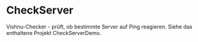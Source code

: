 # CheckServer
Vishnu-Checker - prüft, ob bestimmte Server auf Ping reagieren.
Siehe das enthaltene Projekt CheckServerDemo.
